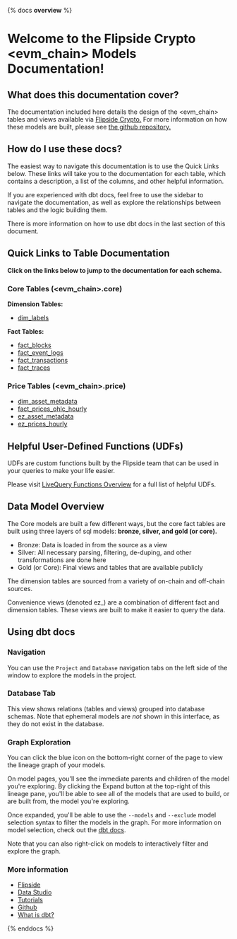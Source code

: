 {% docs __overview__ %}

# Welcome to the Flipside Crypto <evm_chain> Models Documentation!

## **What does this documentation cover?**
The documentation included here details the design of the <evm_chain> tables and views available via [Flipside Crypto.](https://flipsidecrypto.xyz/) For more information on how these models are built, please see [the github repository.](https://github.com/FlipsideCrypto/<evm_chain>-models)

## **How do I use these docs?**
The easiest way to navigate this documentation is to use the Quick Links below. These links will take you to the documentation for each table, which contains a description, a list of the columns, and other helpful information.

If you are experienced with dbt docs, feel free to use the sidebar to navigate the documentation, as well as explore the relationships between tables and the logic building them.

There is more information on how to use dbt docs in the last section of this document.

## **Quick Links to Table Documentation**

**Click on the links below to jump to the documentation for each schema.**

### Core Tables (<evm_chain>.core)

**Dimension Tables:**
- [dim_labels](https://flipsidecrypto.github.io/<evm_chain>-models/#!/model/model.fsc_evm.core__dim_labels)

**Fact Tables:**
- [fact_blocks](https://flipsidecrypto.github.io/<evm_chain>-models/#!/model/model.fsc_evm.core__fact_blocks)
- [fact_event_logs](https://flipsidecrypto.github.io/<evm_chain>-models/#!/model/model.fsc_evm.core__fact_event_logs)
- [fact_transactions](https://flipsidecrypto.github.io/<evm_chain>-models/#!/model/model.fsc_evm.core__fact_transactions)
- [fact_traces](https://flipsidecrypto.github.io/<evm_chain>-models/#!/model/model.fsc_evm.core__fact_traces)

### Price Tables (<evm_chain>.price)
- [dim_asset_metadata](https://flipsidecrypto.github.io/<evm_chain>-models/#!/model/model.fsc_evm.price__dim_asset_metadata)
- [fact_prices_ohlc_hourly](https://flipsidecrypto.github.io/<evm_chain>-models/#!/model/model.fsc_evm.price__fact_prices_ohlc_hourly)
- [ez_asset_metadata](https://flipsidecrypto.github.io/<evm_chain>-models/#!/model/model.fsc_evm.price__ez_asset_metadata)
- [ez_prices_hourly](https://flipsidecrypto.github.io/<evm_chain>-models/#!/model/model.fsc_evm.price__ez_prices_hourly)

## **Helpful User-Defined Functions (UDFs)**

UDFs are custom functions built by the Flipside team that can be used in your queries to make your life easier. 

Please visit [LiveQuery Functions Overview](https://flipsidecrypto.github.io/livequery-models/#!/overview) for a full list of helpful UDFs.

## **Data Model Overview**

The Core models are built a few different ways, but the core fact tables are built using three layers of sql models: **bronze, silver, and gold (or core).**

- Bronze: Data is loaded in from the source as a view
- Silver: All necessary parsing, filtering, de-duping, and other transformations are done here
- Gold (or Core): Final views and tables that are available publicly

The dimension tables are sourced from a variety of on-chain and off-chain sources.

Convenience views (denoted ez_) are a combination of different fact and dimension tables. These views are built to make it easier to query the data.

## **Using dbt docs**
### Navigation

You can use the ```Project``` and ```Database``` navigation tabs on the left side of the window to explore the models in the project.

### Database Tab

This view shows relations (tables and views) grouped into database schemas. Note that ephemeral models are *not* shown in this interface, as they do not exist in the database.

### Graph Exploration

You can click the blue icon on the bottom-right corner of the page to view the lineage graph of your models.

On model pages, you'll see the immediate parents and children of the model you're exploring. By clicking the Expand button at the top-right of this lineage pane, you'll be able to see all of the models that are used to build, or are built from, the model you're exploring.

Once expanded, you'll be able to use the ```--models``` and ```--exclude``` model selection syntax to filter the models in the graph. For more information on model selection, check out the [dbt docs](https://docs.getdbt.com/docs/model-selection-syntax).

Note that you can also right-click on models to interactively filter and explore the graph.


### **More information**
- [Flipside](https://flipsidecrypto.xyz/)
- [Data Studio](https://flipsidecrypto.xyz/studio)
- [Tutorials](https://docs.flipsidecrypto.com/our-data/tutorials)
- [Github](https://github.com/FlipsideCrypto/<evm_chain>-models)
- [What is dbt?](https://docs.getdbt.com/docs/introduction)

{% enddocs %}